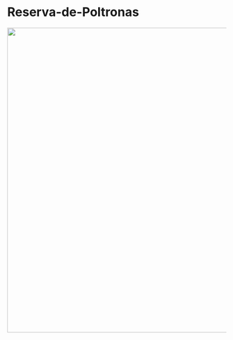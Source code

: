 # Reserva-de-Poltronas

<div align="center">


 <img src="https://github.com/FGabriel0/Reserva-de-Poltronas/assets/91754983/06f5be8d-2a08-4157-8f24-73cc3581c23b" width="700px"/></a>

</div>
